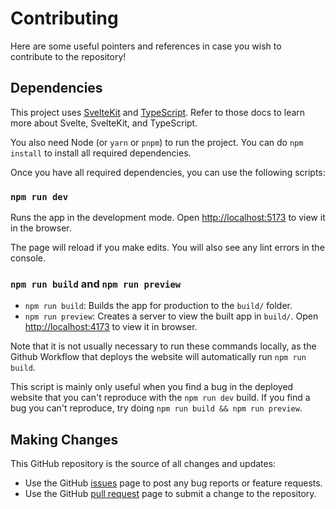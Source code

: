 # Contributing

Here are some useful pointers and references in case you wish to contribute to the repository!

## Dependencies

This project uses [SvelteKit](https://kit.svelte.dev) and [TypeScript](https://www.typescriptlang.org). Refer to those docs to learn more about Svelte, SvelteKit, and TypeScript.

You also need Node (or `yarn` or `pnpm`) to run the project. You can do `npm install` to install all required dependencies.

Once you have all required dependencies, you can use the following scripts:

### `npm run dev`

Runs the app in the development mode.
Open [http://localhost:5173](http://localhost:5173) to view it in the browser.

The page will reload if you make edits.
You will also see any lint errors in the console.

### `npm run build` and `npm run preview`

- `npm run build`: Builds the app for production to the `build/` folder.
- `npm run preview`: Creates a server to view the built app in `build/`. Open [http://localhost:4173](http://localhost:4173) to view it in browser.

Note that it is not usually necessary to run these commands locally, as the Github Workflow that deploys the website will automatically run `npm run build`.

This script is mainly only useful when you find a bug in the deployed website that you can't reproduce with the `npm run dev` build. If you find a bug you can't reproduce, try doing `npm run build && npm run preview`.

## Making Changes

This GitHub repository is the source of all changes and updates:

- Use the GitHub [issues](https://github.com/gtmun/couchmun/issues) page to post any bug reports or feature requests.
- Use the GitHub [pull request](https://github.com/gtmun/couchmun/pulls) page to submit a change to the repository.
